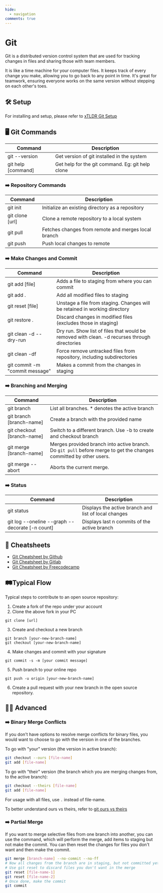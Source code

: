 ```yaml
---
hide:
  - navigation
comments: true
---
```


# Git
Git is a distributed version control system that are used for tracking changes in files and sharing those with team members. 

It is like a time machine for your computer files. It keeps track of every change you make, allowing you to go back to any point in time. It's great for teamwork, ensuring everyone works on the same version without stepping on each other's toes.

## 🛠️ Setup
For installing and setup, please refer to [xTLDR Git Setup](\git\setup)

## 🖥️ Git Commands

| Command            | Description                                      |
| ------------------ | ------------------------------------------------ |
| git --version      | Get version of git installed in the system       |
| git help [command] | Get help for the git command. Eg: git help clone |

### ➡️ Repository Commands

| Command         | Description                                         |
| --------------- | --------------------------------------------------- |
| git init        | Initialize an existing directory as a repository    |
| git clone [url] | Clone a remote repository to a local system         |
| git pull        | Fetches changes from remote and merges local branch |
| git push        | Push local changes to remote                        |

### ➡️ Make Changes and Commit                                                                      
| Command                        | Description                                                                                   |
| ------------------------------ | --------------------------------------------------------------------------------------------- |
| git add [file]                 | Adds a file to staging from where you can commit                                              |
| git add .                      | Add all modified files to staging                                                             |
| git reset [file]               | Unstage a file from staging. Changes will be retained in working directory                    |
| git restore .                  | Discard changes in modified files (excludes those in staging)                                 |
| git clean -d --dry-run         | Dry run. Show list of files that would be removed with clean. -d recurses through directories |
| git clean -df                  | Force remove untracked files from repository, including subdirectories                        |
| git commit -m "commit message" | Makes a commit from the changes in staging                                                    |

### ➡️ Branching and Merging                                                                 
| Command                    | Description                                                                                                        |
| -------------------------- | ------------------------------------------------------------------------------------------------------------------ |
| git branch                 | List all branches. * denotes the active branch                                                                     |
| git branch [branch-name]   | Create a branch with the provided name                                                                             |
| git checkout [branch-name] | Switch to a different branch. Use -b to create and checkout branch                                                 |
| git merge [branch-name]    | Merges provided branch into active branch. Do `git pull` before merge to get the changes committed by other users. |
| git merge --abort          | Aborts the current merge.                                                                                          |

### ➡️ Status
| Command                                         | Description                                          |
| ----------------------------------------------- | ---------------------------------------------------- |
| git status                                      | Displays the active branch and list of local changes |
| git log --oneline --graph --decorate [-n count] | Displays last n commits of the active branch         |

## 📑 Cheatsheets
- [Git Cheatsheet by Github](https://education.github.com/git-cheat-sheet-education.pdf)
- [Git Cheatsheet by Gitlab](https://about.gitlab.com/images/press/git-cheat-sheet.pdf)
- [Git Cheatsheet by Freecodecamp](https://www.freecodecamp.org/news/git-cheat-sheet/)

## 🛤️Typical Flow
Typical steps to contribute to an open source repository:

1. Create a fork of the repo under your account
2. Clone the above fork in your PC
```
git clone [url]
```
3. Create and checkout a new branch
```
git branch [your-new-branch-name]
git checkout [your-new-branch-name]
```
4. Make changes and commit with your signature
```
git commit -s -m [your commit message]
```
5. Push branch to your online repo
```
git push -u origin [your-new-branch-name]
```
6. Create a pull request with your new branch in the open source repository.
 
## 🧙‍♂️ Advanced

### ➡️ Binary Merge Conflicts
If you don't have options to resolve merge conflicts for binary files, you would want to choose to go with the version in one of the branches.

To go with "your" version (the version in active branch):
```bash
git checkout --ours [file-name]
git add [file-name]
```

To go with "their" version (the branch which you are merging changes from, to the active branch):
```bash
git checkout --theirs [file-name]
git add [file-name]
```
For usage with all files, use `.` instead of file-name.

To better understand ours vs theirs, refer to [git ours vs theirs](https://nitaym.github.io/ourstheirs/)

### ➡️ Partial Merge
If you want to merge selective files from one branch into another, you can use the command, which will perform the merge, add items to staging but not make the commit. You can then reset the changes for files you don't want and then make the commit.

```bash
git merge [branch-name] --no-commit --no-ff
# Now all changes from the branch are in staging, but not committed yet
# Use git reset to discard files you don't want in the merge
git reset [file-name-1]
git reset [file-name-2]
# Once done, make the commit
git commit
```

